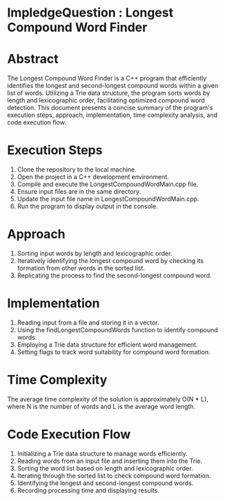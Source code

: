 # ImpledgeQuestion : Longest Compound Word Finder

# Abstract
The Longest Compound Word Finder is a C++ program that efficiently identifies the longest and second-longest compound words within a given list of words. Utilizing a Trie data structure, the program sorts words by length and lexicographic order, facilitating optimized compound word detection. This document presents a concise summary of the program's execution steps, approach, implementation, time complexity analysis, and code execution flow.
# Execution Steps
1. Clone the repository to the local machine.
2. Open the project in a C++ development environment.
3. Compile and execute the LongestCompoundWordMain.cpp file.
4. Ensure input files are in the same directory.
5. Update the input file name in LongestCompoundWordMain.cpp.
6. Run the program to display output in the console.
# Approach
1. Sorting input words by length and lexicographic order.
2. Iteratively identifying the longest compound word by checking its formation from other words in the sorted list.
3. Replicating the process to find the second-longest compound word.
# Implementation
1. Reading input from a file and storing it in a vector.
2. Using the findLongestCompoundWords function to identify compound words.
3. Employing a Trie data structure for efficient word management.
4. Setting flags to track word suitability for compound word formation.
# Time Complexity
The average time complexity of the solution is approximately O(N * L), where N is the number of words and L is the average word length.
# Code Execution Flow
1. Initializing a Trie data structure to manage words efficiently.
2. Reading words from an input file and inserting them into the Trie.
3. Sorting the word list based on length and lexicographic order.
4. Iterating through the sorted list to check compound word formation.
5. Identifying the longest and second-longest compound words.
6. Recording processing time and displaying results.

